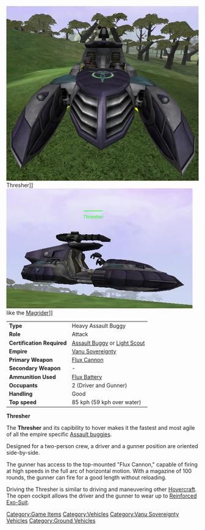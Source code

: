 ![](images/VSThresher.jpg "fig:VSThresher.jpg") Thresher\]\]
![](images/Thresher_profile.jpg "fig:Thresher_profile.jpg") like the
[Magrider](Magrider.md)\]\]

|                            |                                                                                                         |
| -------------------------- | ------------------------------------------------------------------------------------------------------- |
| **Type**                   | Heavy Assault Buggy                                                                                     |
| **Role**                   | Attack                                                                                                  |
| **Certification Required** | [Assault Buggy](<Assault_Buggy_(Certification)>) or [Light Scout](Light_Scout.md) |
| **Empire**                 | [Vanu Sovereignty](Vanu_Sovereignty.md)                                                      |
| **Primary Weapon**         | [Flux Cannon](Flux_Cannon.md)                                                                |
| **Secondary Weapon**       | \-                                                                                                      |
| **Ammunition Used**        | [Flux Battery](Flux_Battery.md)                                                              |
| **Occupants**              | 2 (Driver and Gunner)                                                                                   |
| **Handling**               | Good                                                                                                    |
| **Top speed**              | 85 kph (59 kph over water)                                                                              |

**Thresher**

The **Thresher** and its capibility to hover makes it the fastest and
most agile of all the empire specific [Assault
buggies](Vehicle_Index.md#Buggies).

Designed for a two-person crew, a driver and a gunner position are
oriented side-by-side.

The gunner has access to the top-mounted "Flux Cannon," capable of
firing at high speeds in the full arc of horizontal motion. With a
magazine of 100 rounds, the gunner can fire for a good length without
reloading.

Driving the Thresher is similar to driving and maneuvering other
[Hovercraft](Hovercraft.md). The open cockpit allows the driver
and the gunner to wear up to [Reinforced
Exo-Suit](Reinforced_Exo-Suit.md).

[Category:Game Items](Category:Game_Items.md)
[Category:Vehicles](Category:Vehicles.md) [Category:Vanu
Sovereignty Vehicles](Category:Vanu_Sovereignty_Vehicles.md)
[Category:Ground Vehicles](Category:Ground_Vehicles.md)
